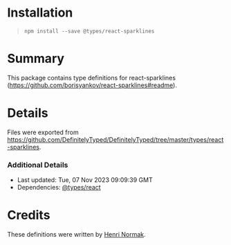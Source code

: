 # Installation
> `npm install --save @types/react-sparklines`

# Summary
This package contains type definitions for react-sparklines (https://github.com/borisyankov/react-sparklines#readme).

# Details
Files were exported from https://github.com/DefinitelyTyped/DefinitelyTyped/tree/master/types/react-sparklines.

### Additional Details
 * Last updated: Tue, 07 Nov 2023 09:09:39 GMT
 * Dependencies: [@types/react](https://npmjs.com/package/@types/react)

# Credits
These definitions were written by [Henri Normak](https://github.com/henrinormak).
